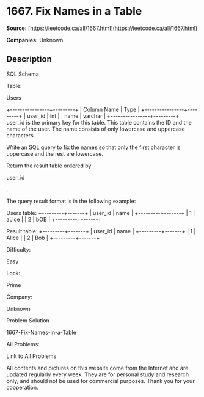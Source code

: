 # 1667. Fix Names in a Table

**Source:** [https://leetcode.ca/all/1667.html](https://leetcode.ca/all/1667.html)

**Companies:** Unknown

## Description

SQL Schema

Table:

Users

+----------------+---------+
| Column Name    | Type    |
+----------------+---------+
| user_id        | int     |
| name           | varchar |
+----------------+---------+
user_id is the primary key for this table.
This table contains the ID and the name of the user. The name consists of only lowercase and uppercase characters.

Write an SQL query to fix the names so that only the first character is uppercase and
                the rest are lowercase.

Return the result table ordered by

user_id

.

The query result format is in the following example:

Users table:
+---------+-------+
| user_id | name  |
+---------+-------+
| 1       | aLice |
| 2       | bOB   |
+---------+-------+

Result table:
+---------+-------+
| user_id | name  |
+---------+-------+
| 1       | Alice |
| 2       | Bob   |
+---------+-------+

Difficulty:

Easy

Lock:

Prime

Company:

Unknown

Problem Solution

1667-Fix-Names-in-a-Table

All Problems:

Link to All Problems

All contents and pictures on this website come from the Internet and are updated regularly every week. They are for personal study and research only, and should not be used for commercial purposes. Thank you for your cooperation.

